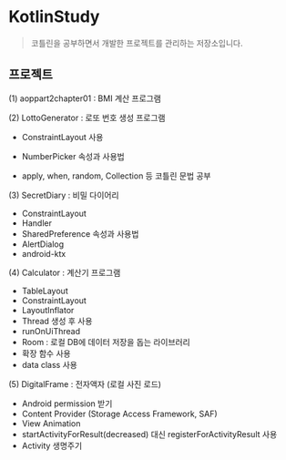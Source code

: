 # KotlinStudy
> 코틀린을 공부하면서 개발한 프로젝트를 관리하는 저장소입니다.


## 프로젝트
(1) aoppart2chapter01 : BMI 계산 프로그램



(2) LottoGenerator : 로또 번호 생성 프로그램

 - ConstraintLayout 사용

 - NumberPicker 속성과 사용법

 - apply, when, random, Collection 등 코틀린 문법 공부

  

(3) SecretDiary : 비밀 다이어리
 - ConstraintLayout 
 - Handler 
 - SharedPreference 속성과 사용법
 - AlertDialog 
 - android-ktx 


(4) Calculator : 계산기 프로그램
 - TableLayout
 - ConstraintLayout
 - LayoutInflator
 - Thread 생성 후 사용
 - runOnUiThread
 - Room : 로컬 DB에 데이터 저장을 돕는 라이브러리
 - 확장 함수 사용
 - data class 사용


(5) DigitalFrame : 전자액자 (로컬 사진 로드)

 - Android permission 받기
 - Content Provider (Storage Access Framework, SAF)
 - View Animation
 - startActivityForResult(decreased) 대신 registerForActivityResult 사용
 - Activity  생명주기

